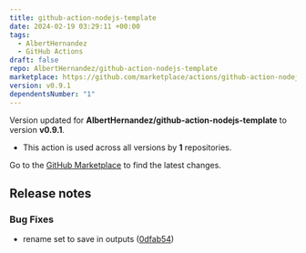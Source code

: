 ```yaml
---
title: github-action-nodejs-template
date: 2024-02-19 03:29:11 +00:00
tags:
  - AlbertHernandez
  - GitHub Actions
draft: false
repo: AlbertHernandez/github-action-nodejs-template
marketplace: https://github.com/marketplace/actions/github-action-nodejs-template
version: v0.9.1
dependentsNumber: "1"
---
```



Version updated for **AlbertHernandez/github-action-nodejs-template** to version **v0.9.1**.
- This action is used across all versions by **1** repositories.

Go to the [GitHub Marketplace](https://github.com/marketplace/actions/github-action-nodejs-template) to find the latest changes.

## Release notes

### Bug Fixes

* rename set to save in outputs ([0dfab54](https://github.com/AlbertHernandez/github-action-nodejs-template/commit/0dfab540bbe4ab1c69be5df023a7aad415da4064))
